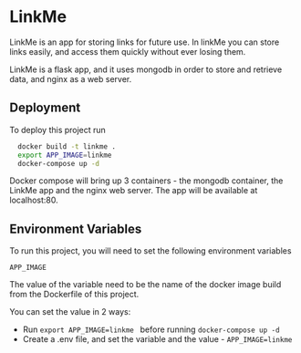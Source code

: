 
# LinkMe

LinkMe is an app for storing links for future use.
In linkMe you can store links easily, and access them quickly without ever losing them. 

LinkMe is a flask app, and it uses mongodb in order to store and retrieve data, and nginx as a web server.
## Deployment

To deploy this project run

```bash
  docker build -t linkme .
  export APP_IMAGE=linkme
  docker-compose up -d
```

Docker compose will bring up 3 containers - the mongodb container, the LinkMe app and the nginx web server. The app will be available at localhost:80.

## Environment Variables

To run this project, you will need to set the following environment variables 

`APP_IMAGE`

The value of the variable need to be the name of the docker image build from the Dockerfile of this project.

You can set the value in 2 ways:
*  Run ```export APP_IMAGE=linkme ``` before running ```docker-compose up -d```
*  Create a .env file, and set the variable and the value - ```APP_IMAGE=linkme```
